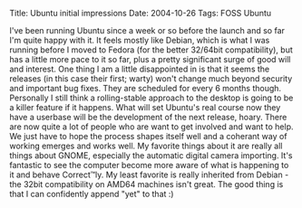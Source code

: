 Title: Ubuntu initial impressions
Date: 2004-10-26
Tags: FOSS Ubuntu

I've been running Ubuntu since a week or so before the launch and so far I'm quite happy with it. It feels mostly like Debian, which is what I was running before I moved to Fedora (for the better 32/64bit compatibility), but has a little more pace to it so far, plus a pretty significant surge of good will and interest.
One thing I am a little disappointed in is that it seems the releases (in this case their first; warty) won't change much beyond security and important bug fixes. They are scheduled for every 6 months though. Personally I still think a rolling-stable approach to the desktop is going to be a killer feature if it happens.
What will set Ubuntu's real course now they have a userbase will be the development of the next release, hoary. There are now quite a lot of people who are want to get involved and want to help. We just have to hope the process shapes itself well and a coherant way of working emerges and works well.
My favorite things about it are really all things about GNOME, especially the automatic digital camera importing. It's fantastic to see the computer become more aware of what is happening to it and behave Correct™ly.
My least favorite is really inherited from Debian - the 32bit compatibility on AMD64 machines isn't great. The good thing is that I can confidently append "yet" to that :)

